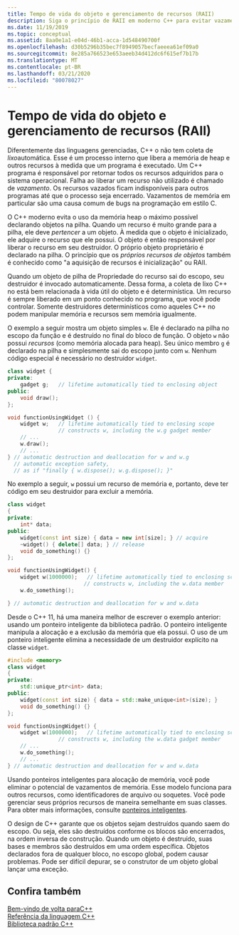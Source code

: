```yaml
---
title: Tempo de vida do objeto e gerenciamento de recursos (RAII)
description: Siga o princípio de RAII em moderno C++ para evitar vazamentos de recursos.
ms.date: 11/19/2019
ms.topic: conceptual
ms.assetid: 8aa0e1a1-e04d-46b1-acca-1d548490700f
ms.openlocfilehash: d30b5296b35bec7f8949057becfaeeea61ef09a0
ms.sourcegitcommit: 8e285a766523e653aeeb34d412dc6f615ef7b17b
ms.translationtype: MT
ms.contentlocale: pt-BR
ms.lasthandoff: 03/21/2020
ms.locfileid: "80078027"
---
```

# <a name="object-lifetime-and-resource-management-raii"></a>Tempo de vida do objeto e gerenciamento de recursos (RAII)

Diferentemente das linguagens gerenciadas, C++ o não tem coleta de *lixo*automática. Esse é um processo interno que libera a memória de heap e outros recursos à medida que um programa é executado. Um C++ programa é responsável por retornar todos os recursos adquiridos para o sistema operacional. Falha ao liberar um recurso não utilizado é chamado de *vazamento*. Os recursos vazados ficam indisponíveis para outros programas até que o processo seja encerrado. Vazamentos de memória em particular são uma causa comum de bugs na programação em estilo C.

O C++ moderno evita o uso da memória heap o máximo possível declarando objetos na pilha. Quando um recurso é muito grande para a pilha, ele deve *pertencer* a um objeto. À medida que o objeto é inicializado, ele adquire o recurso que ele possui. O objeto é então responsável por liberar o recurso em seu destruidor. O próprio objeto proprietário é declarado na pilha. O princípio que os *próprios recursos de objetos* também é conhecido como "a aquisição de recursos é inicialização" ou RAII.

Quando um objeto de pilha de Propriedade do recurso sai do escopo, seu destruidor é invocado automaticamente. Dessa forma, a coleta de lixo C++ no está bem relacionada à vida útil do objeto e é determinística. Um recurso é sempre liberado em um ponto conhecido no programa, que você pode controlar. Somente destruidores determinísticos como aqueles C++ no podem manipular memória e recursos sem memória igualmente.

O exemplo a seguir mostra um objeto simples `w`. Ele é declarado na pilha no escopo da função e é destruído no final do bloco de função. O objeto `w` não possui *recursos* (como memória alocada para heap). Seu único membro `g` é declarado na pilha e simplesmente sai do escopo junto com `w`. Nenhum código especial é necessário no destruidor `widget`.

```cpp
class widget {
private:
    gadget g;   // lifetime automatically tied to enclosing object
public:
    void draw();
};

void functionUsingWidget () {
    widget w;   // lifetime automatically tied to enclosing scope
                // constructs w, including the w.g gadget member
    // ...
    w.draw();
    // ...
} // automatic destruction and deallocation for w and w.g
  // automatic exception safety,
  // as if "finally { w.dispose(); w.g.dispose(); }"
```

No exemplo a seguir, `w` possui um recurso de memória e, portanto, deve ter código em seu destruidor para excluir a memória.

```cpp
class widget
{
private:
    int* data;
public:
    widget(const int size) { data = new int[size]; } // acquire
    ~widget() { delete[] data; } // release
    void do_something() {}
};

void functionUsingWidget() {
    widget w(1000000);   // lifetime automatically tied to enclosing scope
                        // constructs w, including the w.data member
    w.do_something();

} // automatic destruction and deallocation for w and w.data

```

Desde o C++ 11, há uma maneira melhor de escrever o exemplo anterior: usando um ponteiro inteligente da biblioteca padrão. O ponteiro inteligente manipula a alocação e a exclusão da memória que ela possui. O uso de um ponteiro inteligente elimina a necessidade de um destruidor explícito na classe `widget`.

```cpp
#include <memory>
class widget
{
private:
    std::unique_ptr<int> data;
public:
    widget(const int size) { data = std::make_unique<int>(size); }
    void do_something() {}
};

void functionUsingWidget() {
    widget w(1000000);   // lifetime automatically tied to enclosing scope
                // constructs w, including the w.data gadget member
    // ...
    w.do_something();
    // ...
} // automatic destruction and deallocation for w and w.data

```

Usando ponteiros inteligentes para alocação de memória, você pode eliminar o potencial de vazamentos de memória. Esse modelo funciona para outros recursos, como identificadores de arquivo ou soquetes. Você pode gerenciar seus próprios recursos de maneira semelhante em suas classes. Para obter mais informações, consulte [ponteiros inteligentes](smart-pointers-modern-cpp.md).

O design de C++ garante que os objetos sejam destruídos quando saem do escopo. Ou seja, eles são destruídos conforme os blocos são encerrados, na ordem inversa de construção. Quando um objeto é destruído, suas bases e membros são destruídos em uma ordem específica. Objetos declarados fora de qualquer bloco, no escopo global, podem causar problemas. Pode ser difícil depurar, se o construtor de um objeto global lançar uma exceção.

## <a name="see-also"></a>Confira também

[Bem-vindo de volta paraC++](../cpp/welcome-back-to-cpp-modern-cpp.md)<br/>
[Referência da linguagem C++](../cpp/cpp-language-reference.md)<br/>
[Biblioteca padrão C++](../standard-library/cpp-standard-library-reference.md)
